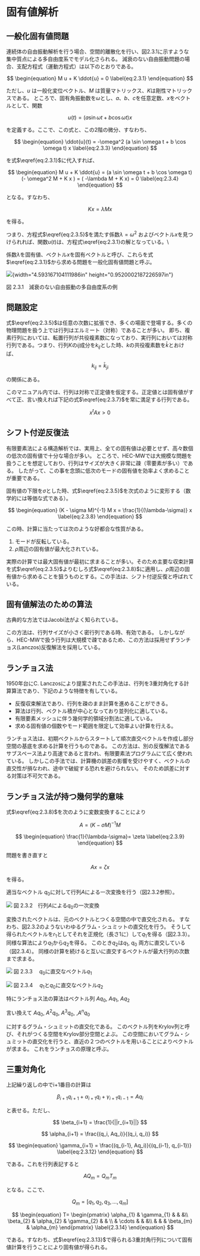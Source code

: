 <script type="text/x-mathjax-config">
MathJax.Hub.Config({
  tex2jax: {
    inlineMath: [['$','$'], ['\\(','\\)']],
    processEscapes: true
  },
  TeX: {
    equationNumbers: {
      autoNumber: "AMS"
    }
  },
  CommonHTML: { matchFontHeight: true },
  displayAlign: "center"
});
</script>
<script async src="https://cdn.mathjax.org/mathjax/latest/MathJax.js?config=TeX-AMS_CHTML"></script>

# 固有値解析

## 一般化固有値問題

連続体の自由振動解析を行う場合、空間的離散化を行い、図2.3.1に示すような集中質点による多自由度系でモデル化さられる。
減衰のない自由振動問題の場合、支配方程式（運動方程式）は以下のとおりである。

$$
\begin{equation}
M u + K \ddot{u} = 0
\label{eq:2.3.1}
\end{equation}
$$

ただし、$u$ は一般化変位ベクトル、$M$ は質量マトリックス、$K$は剛性マトリックスである。
ところで、固有角振動数を$\omega$とし、$a$、$b$、$c$を任意定数、$x$をベクトルとして、関数

$$
\begin{equation}
u(t) = (a \sin \omega t + b \cos \omega t ) x
\label{eq:2.3.2}
\end{equation}
$$

を定義する。ここで、この式と、この2階の微分、すなわち、

$$
\begin{equation}
\ddot{u}(t) = -\omega^2 (a \sin \omega t + b \cos \omega t) x
\label{eq:2.3.3}
\end{equation}
$$

を式$\eqref{eq:2.3.1}$に代入すれば、

$$
\begin{equation}
M u + K \ddot{u} = (a \sin \omega t + b \cos \omega t) (- \omega^2 M + K x ) =  ( -\lambda M + K x) = 0
\label{eq:2.3.4}
\end{equation}
$$

となる。すなわち、

$$
\begin{equation}
K x = \lambda M x
\label{eq:2.3.5}
\end{equation}
$$

を得る。

つまり、方程式$\eqref{eq:2.3.5}$を満たす係数$\lambda = \omega^2$
およびベクトル$x$を見つけられれば、関数$u(t)$は、方程式\eqref{eq:2.3.1}の解となっている。\

係数$\lambda$を固有値、ベクトル$x$を固有ベクトルと呼び、これらを式$\eqref{eq:2.3.1}$から求める問題を一般化固有値問題と呼ぶ。

![](media/image05_01.png){width="4.593167104111986in" height="0.9520002187226597in"}

図 2.3.1　減衰のない自由振動の多自由度系の例

## 問題設定

式$\eqref{eq:2.3.5}$は任意の次数に拡張でき、多くの場面で登場する。多くの物理問題を扱う上では行列はエルミート（対称）であることが多い。
即ち、複素行列においては、転置行列が共役複素数になっており、実行列においては対称行列である。つまり、行列$K$の$ij$成分を$k_{ij}$とした時、$k$の共役複素数を$\bar{k}$とおけば、

$$
\begin{equation}
k_{ij} = \bar{k}_{ji}
\label{eq:2.3.6}
\end{equation}
$$

の関係にある。

このマニュアル内では、行列は対称で正定値を仮定する。正定値とは固有値がすべて正、言い換えれば下記の式$\eqref{eq:2.3.7}$を常に満足する行列である。

$$
\begin{equation}
x^{t} A x > 0
\label{eq:2.3.7}
\end{equation}
$$

## シフト付逆反復法

有限要素法による構造解析では、実用上、全ての固有値は必要とせず、高々数個の低次の固有値で十分な場合が多い。
ところで、HEC-MWでは大規模な問題を扱うことを想定しており、行列はサイズが大きく非常に疎（零要素が多い）である。
したがって、この事を念頭に低次のモードの固有値を効率よく求めることが重要である。

固有値の下限を$\sigma$とした時、式$\eqref{eq:2.3.5}$を次式のように変形する（数学的には等価な式である）。

$$
\begin{equation}
(K - \sigma M)^{-1} M x = \frac{1}{(\lambda-\sigma)} x
\label{eq:2.3.8}
\end{equation}
$$

この時、計算に当たっては次のような好都合な性質がある。

  1.  モードが反転している。
  2.  $\rho$周辺の固有値が最大化されている。

実際の計算では最大固有値が最初に求まることが多い。そのため主要な収束計算を式$\eqref{eq:2.3.5}$よりむしろ式$\eqref{eq:2.3.8}$に適用し、$\rho$周辺の固有値から求めることを狙うものとする。この手法は、シフト付逆反復と呼ばれている。

## 固有値解法のための算法

古典的な方法ではJacobi法がよく知られている。

この方法は、行列サイズが小さく密行列である時、有効である。
しかしながら、HEC-MWで扱う行列は大規模で疎であるため、この方法は採用せずランチョス(Lanczos)反復解法を採用している。

## ランチョス法

1950年台にC. Lanczosにより提案されたこの手法は、行列を3重対角化する計算算法であり、下記のような特徴を有している。

  -  反復収束解法であり、行列を疎のまま計算を進めることができる。
  -  算法は行列、ベクトル積が中心となっており並列化に適している。
  -  有限要素メッシュに伴う幾何学的領域分割法に適している。
  -  求める固有値の個数やモード範囲を限定して効率よい計算を行える。

ランチョス法は、初期ベクトルからスタートして順次直交ベクトルを作成し部分空間の基底を求める計算を行うものである。
この方法は、別の反復解法であるサブスペース法より高速であると言われ、有限要素法プログラムにて広く使われている。
しかしこの手法では、計算機の誤差の影響を受けやすく、ベクトルの直交性が損なわれ、途中で破綻する恐れを避けられない。
そのため誤差に対する対策は不可欠である。

## ランチョス法が持つ幾何学的意味

式$\eqref{eq:2.3.8}$を次のように変数変換することにより

$$
A = (K - \sigma M)^{-1} M
$$

$$
\begin{equation}
\frac{1}{\lambda-\sigma}= \zeta
\label{eq:2.3.9}
\end{equation}
$$

問題を書き直すと

$$
\begin{equation}
A x = \zeta x
\label{eq:2.3.10}
\end{equation}
$$

を得る。

適当なベクトル $q_0$に対して行列$A$による一次変換を行う（図2.3.2参照）。

![](media/image05_02.png)
図 2.3.2　行列$A$による$q_0$の一次変換

変換されたベクトルは、元のベクトルとつくる空間の中で直交化される。
すなわち、図2.3.2のようないわゆるグラム・シュミットの直交化を行う。
そうして得られたベクトルを$r_1$としてそれを正規化（長さ1に）して$q_1$を得る（図2.3.3）。
同様な算法により$q_1$から$q_2$を得る。
このとき$q_2$は$q_1$, $q_0$ 両方に直交している（図2.3.4）。
同様の計算を続けると互いに直交するベクトルが最大行列の次数まで求まる。


![](media/image05_03.png)
図 2.3.3　 $q_0$に直交なベクトル$q_1$

![](media/image05_04.png)
図 2.3.4　 $q_1$と$q_0$に直交なベクトル$q_2$

特にランチョス法の算法はベクトル列 $A q_0$, $A q_1$, $A q_2$

言い換えて $A q_0$, $A^2 q_0$, $A^3 q_0$, ,$A^n q_0$

に対するグラム・シュミットの直交化である。
このベクトル列をKrylov列と呼び、それがつくる空間をKrylov部分空間とよぶ。
この空間においてグラム・シュミットの直交化を行うと、直近の２つのベクトルを用いることによりベクトルが求まる。
これをランチョスの原理と呼ぶ。

## 三重対角化

上記繰り返しの中でi+1番目の計算は

$$
\begin{equation}
\beta_{i+1} q_{i+1} + \alpha_{i+1} q_{i} + \gamma_{i+1} q_{i-1} = Aq_{i}
\label{eq:2.3.11}
\end{equation}
$$

と表せる。ただし、

$$
\beta_{i+1} = \frac{1}{||r_{i+1}||}
$$

$$
\alpha_{i+1} = \frac{(q_i, Aq_i)}{(q_i, q_i)}
$$

$$
\begin{equation}
\gamma_{i+1} = \frac{(q_{i-1}, Aq_i)}{(q_{i-1}, q_{i-1})}
\label{eq:2.3.12}
\end{equation}
$$

である。これを行列表記すると

$$
\begin{equation}
AQ_m = Q_m T_m
\label{eq:2.3.13}
\end{equation}
$$

となる。ここで、

$$
Q_m = [q_{1}, q_{2}, q_{3}, \ldots ,q_{m}]
$$

$$
\begin{equation}
T=
\begin{pmatrix}
  \alpha_{1} & \gamma_{1} & & &\\
  \beta_{2}  & \alpha_{2} & \gamma_{2} & &  \\
             & \cdots & & &\\
  & & & \beta_{m} & \alpha_{m}
\end{pmatrix}
\label{2.3.14}
\end{equation}
$$

である。すなわち、式$\eqref{eq:2.3.13}$で得られる3重対角行列について固有値計算を行うことにより固有値が得られる。
